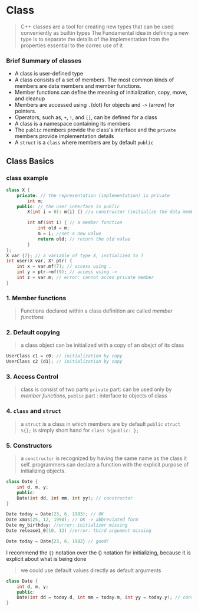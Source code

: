 # Class
> C++ classes are a tool for creating new types that can be used conveniently  as builtin types
> The Fundamental idea in defining a new type is to separate the details of the implementation from the properties essential to the correc use of it


### Brief Summary of classes
- A class is user-defined type
- A class consists of a set of members. The most common kinds of members are data members and member functions.
- Member functions can define the meaning of initialization, copy, move, and cleanup
- Members are accessed using `.`(dot) for objects and `->` (arrow) for pointers.
- Operators, such as, `+`, `!`, and `[]`, can be defined for a class
- A class is a namespace containing its members
- The `public` members provide the class's interface and the `private` members provide implementation details
- A `struct` is a `class` where members are by default `public`



## Class Basics
### class example
```cpp
class X {
    private: // the representation (implementation) is private
        int m;
    public: // the user interface is public
        X(int i = 0): m{i} {} //a constructor (initialize the data member m)

        int mf(int i) { // a member function
            int old = m;
            m = i; //set a new value
            return old; // return the old value
        }
};
X var {7}; // a variable of type X, initialized to 7
int user(X var, X* ptr) {
    int x = var.mf(7); // access using .
    int y = ptr->mf(9); // access using ->
    int z = var.m; // error: cannot acces private member
}
```

### 1. Member functions
> Functions declared within a class definition are called *member functions*

### 2. Default copying
> a class object can be initialized with a copy of an obejct of its class
```cpp
UserClass c1 = c0; // initialization by copy
UserClass c2 {d1}; // initialization by copy
```

### 3. Access Control
> class is consist of two parts
> `private` part: can be used only by *member functions*, `public` part : interface to objects of class

### 4. `class` and `struct`
> a `struct` is a class in which members are by default `public`
> `struct S{};` is simply short hand for `class S{public: };`


### 5. Constructors
> a `constructor` is recognized by having the same name as the class it self.
> programmers can declare a function with the explicit purpose of initializing objects.
```cpp
class Date {
    int d, m, y;
    public:
    Date(int dd, int mm, int yy); // constructor
}

Date today = Date(23, 6, 1983); // OK
Date xmas(25, 12, 1990); // OK -> abbreviated form
Date my_birthday; //error: initializer missing
Date release1_0(10, 12) //error: third argument missing

Date today = Date{23, 6, 1982} // good!
```
I recommend the `{}` notation over the () notation for initializing, because it is explicit about what is being done

> we could use default values directly as default arguments
```cpp
class Date {
    int d, m, y;
    public:
    Date(int dd = today.d, int mm = today.m, int yy = today.y); // constructor
}
```



